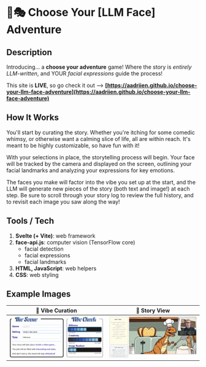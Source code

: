 # 📖🎭 Choose Your [LLM Face] Adventure

## Description

Introducing... a **choose your adventure** game! Where the story is _entirely LLM-written_, and YOUR _facial expressions_ guide the process! 

This site is **LIVE**, so go check it out ——>  **[https://aadriien.github.io/choose-your-llm-face-adventure](https://aadriien.github.io/choose-your-llm-face-adventure)** 


## How It Works

You'll start by curating the story. Whether you're itching for some comedic whimsy, or otherwise want a calming slice of life, all are within reach. It's meant to be highly customizable, so have fun with it! 

With your selections in place, the storytelling process will begin. Your face will be tracked by the camera and displayed on the screen, outlining your facial landmarks and analyzing your expressions for key emotions. 

The faces you make will factor into the vibe you set up at the start, and the LLM will generate new pieces of the story (both text and image!) at each step. Be sure to scroll through your story log to review the full history, and to revisit each image you saw along the way!


## Tools / Tech

1. **Svelte (+ Vite)**: web framework
2. **face-api.js**: computer vision (TensorFlow core)
    - facial detection
    - facial expressions
    - facial landmarks
3. **HTML, JavaScript**: web helpers
4. **CSS**: web styling


## Example Images

🧮 Vibe Curation   |   📜 Story View  
:-------------------------:|:-------------------------:
![Example image of vibe curation](./example-media/vibe-curation.png)  |  ![Example image of story view](./example-media/story-view.png)




